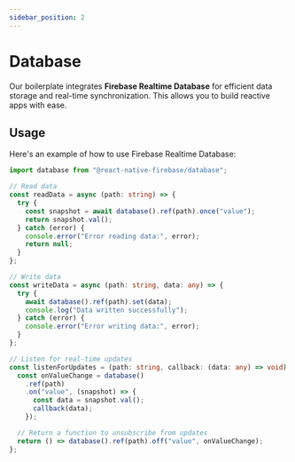 ```yaml
---
sidebar_position: 2
---
```


# Database

Our boilerplate integrates **Firebase Realtime Database** for efficient data storage and real-time synchronization. This allows you to build reactive apps with ease.

## Usage

Here's an example of how to use Firebase Realtime Database:

```typescript
import database from "@react-native-firebase/database";

// Read data
const readData = async (path: string) => {
  try {
    const snapshot = await database().ref(path).once("value");
    return snapshot.val();
  } catch (error) {
    console.error("Error reading data:", error);
    return null;
  }
};

// Write data
const writeData = async (path: string, data: any) => {
  try {
    await database().ref(path).set(data);
    console.log("Data written successfully");
  } catch (error) {
    console.error("Error writing data:", error);
  }
};

// Listen for real-time updates
const listenForUpdates = (path: string, callback: (data: any) => void) => {
  const onValueChange = database()
    .ref(path)
    .on("value", (snapshot) => {
      const data = snapshot.val();
      callback(data);
    });

  // Return a function to unsubscribe from updates
  return () => database().ref(path).off("value", onValueChange);
};
```
